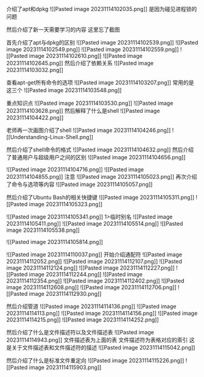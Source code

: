 介绍了apt和dpkg
![[Pasted image 20231114102035.png]]
是因为碰见进程锁的问题

然后介绍了新一天需要学习的内容
这里忘了截图

首先介绍了apt与dpkg的区别
![[Pasted image 20231114102539.png]]
![[Pasted image 20231114102549.png]]
![[Pasted image 20231114102559.png]]
![[Pasted image 20231114102610.png]]
![[Pasted image 20231114102645.png]]
然后介绍了依赖关系
![[Pasted image 20231114103032.png]]

查看apt-get所有命令的选项
![[Pasted image 20231114103207.png]]
常用的是这三个
![[Pasted image 20231114103548.png]]

重点知识点
![[Pasted image 20231114103530.png]]
![[Pasted image 20231114103628.png]]
然后解释了什么是shell
![[Pasted image 20231114104422.png]]

老师再一次画图介绍了shell
![[Pasted image 20231114104246.png]]
![[Understanding-Linux-Shell.png]]

然后介绍了shell命令的格式
![[Pasted image 20231114104632.png]]
然后介绍了普通用户与超级用户之间的区别
![[Pasted image 20231114104656.png]]

![[Pasted image 20231114104716.png]]
![[Pasted image 20231114104855.png]]
注意
![[Pasted image 20231114105023.png]]
再次介绍了命令与选项等内容
![[Pasted image 20231114105057.png]]

然后介绍了Ubuntu Bash的相关快捷键
![[Pasted image 20231114105311.png]]
![[Pasted image 20231114105323.png]]

![[Pasted image 20231114105341.png]]
1>临时别名
![[Pasted image 20231114105411.png]]
![[Pasted image 20231114105514.png]]
![[Pasted image 20231114105538.png]]

![[Pasted image 20231114105814.png]]

![[Pasted image 20231114110037.png]]
开始介绍通配符
![[Pasted image 20231114112052.png]]
![[Pasted image 20231114112107.png]]
![[Pasted image 20231114112124.png]]
![[Pasted image 20231114112227.png]]
![[Pasted image 20231114112244.png]]
![[Pasted image 20231114112354.png]]
![[Pasted image 20231114112402.png]]
![[Pasted image 20231114112608.png]]
![[Pasted image 20231114112706.png]]
![[Pasted image 20231114112930.png]]

然后介绍管道
![[Pasted image 20231114114136.png]]
![[Pasted image 20231114114113.png]]
![[Pasted image 20231114114156.png]]
![[Pasted image 20231114114215.png]]
![[Pasted image 20231114114252.png]]

然后介绍了什么是文件描述符以及文件描述表
![[Pasted image 20231114114943.png]]
文件描述表为上面的表
文件描述符为表格对应的索引
这是关于文件描述表和文件描述符的描述
![[Pasted image 20231114115042.png]]

然后介绍了什么是标准文件重定向
![[Pasted image 20231114115226.png]]
![[Pasted image 20231114115903.png]]
